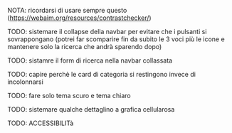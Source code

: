 NOTA: 
   ricordarsi di usare sempre questo (https://webaim.org/resources/contrastchecker/)

TODO:
   sistemare il collapse della navbar per evitare che i pulsanti si sovrappongano
   (potrei far scomparire fin da subito le 3 voci più le icone e mantenere solo la ricerca che andrà sparendo dopo)

TODO:
   sistamre il form di ricerca nella navbar collassata

TODO:
   capire perchè le card di categoria si restingono invece di incolonnarsi

TODO:
   fare solo tema scuro e tema chiaro

TODO:
   sistemare qualche dettaglino a grafica cellularosa

TODO:
   ACCESSIBILITà

